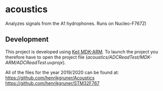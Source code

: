 # acoustics
Analyzes signals from the A1 hydrophones. Runs on Nucleo-F767ZI

## Development

This project is developed using [Keil MDK-ARM](https://www.keil.com/demo/eval/arm.htm). To launch the project you therefore have to open the project file (*acoustics/ADCReadTest/MDK-ARM/ADCReadTest.uvprojx*).



All of the files for the year 2019/2020 can be found at:
  https://github.com/henrikgruner/Acoustics
  https://github.com/henrikgruner/STM32F767
